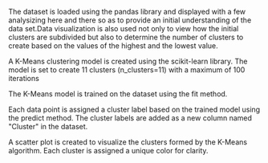 The dataset is loaded using the pandas library and displayed with a few analysizing here and there so as  to provide an initial understanding of the data set.Data visualization is also used not only to view how the initial clusters are subdivided but also to determine the number of clusters to create based on the values of the highest and the lowest value.

A K-Means clustering model is created using the scikit-learn library. The model is set to create 11 clusters (n_clusters=11) with a maximum of 100 iterations

The K-Means model is trained on the dataset using the fit method.

Each data point is assigned a cluster label based on the trained model using the predict method. The cluster labels are added as a new column named "Cluster" in the dataset.

A scatter plot is created to visualize the clusters formed by the K-Means algorithm. Each cluster is assigned a unique color for clarity.